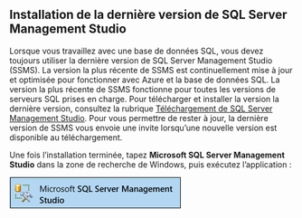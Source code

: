 ## <a name="install-the-newest-version-of-sql-server-management-studio"></a>Installation de la dernière version de SQL Server Management Studio
  Lorsque vous travaillez avec une base de données SQL, vous devez toujours utiliser la dernière version de SQL Server Management Studio (SSMS). La version la plus récente de SSMS est continuellement mise à jour et optimisée pour fonctionner avec Azure et la base de données SQL. La version la plus récente de SSMS fonctionne pour toutes les versions de serveurs SQL prises en charge. Pour télécharger et installer la version la dernière version, consultez la rubrique [Téléchargement de SQL Server Management Studio](https://msdn.microsoft.com/library/mt238290.aspx). Pour vous permettre de rester à jour, la dernière version de SSMS vous envoie une invite lorsqu’une nouvelle version est disponible au téléchargement. 

  Une fois l’installation terminée, tapez **Microsoft SQL Server Management Studio** dans la zone de recherche de Windows, puis exécutez l’application :

  ![SQL Server Management Studio](./media/sql-server-management-studio-install/ssms.png)

